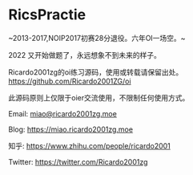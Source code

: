 # RicsPractie

~2013-2017,NOIP2017初赛28分退役。六年OI一场空。~

2022 又开始做题了，永远想象不到未来的样子。

Ricardo2001zg的oi练习源码，使用或转载请保留出处。
https://github.com/Ricardo2001ZG/oi

此源码原则上仅限于oier交流使用，不限制任何使用方式。

Email:
miao@ricardo2001zg.moe

Blog:
https://miao.ricardo2001zg.moe

知乎:
https://www.zhihu.com/people/ricardo2001

Twitter:
https://twitter.com/Ricardo2001zg
